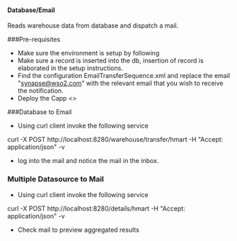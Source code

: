 #### Database/Email 

Reads warehouse data from database and dispatch a mail.

###Pre-requisites 

- Make sure the environment is setup by following <link to setup>
- Make sure a record is inserted into the db, insertion of record is elaborated 
in the setup instructions. 
- Find the configuration EmailTransferSequence.xml and replace the email "synapse@wso2.com"
with the relevant email that you wish to receive the notification.
- Deploy the Capp <<Capp Name>>

###Database to Email 

- Using curl client invoke the following service 

 curl -X POST http://localhost:8280/warehouse/transfer/hmart -H "Accept: application/json"  -v

- log into the mail and notice the mail in the inbox.


### Multiple Datasource to Mail

- Using curl client invoke the following service 

curl -X POST http://localhost:8280/details/hmart -H "Accept: application/json"  -v

- Check mail to preview aggregated results